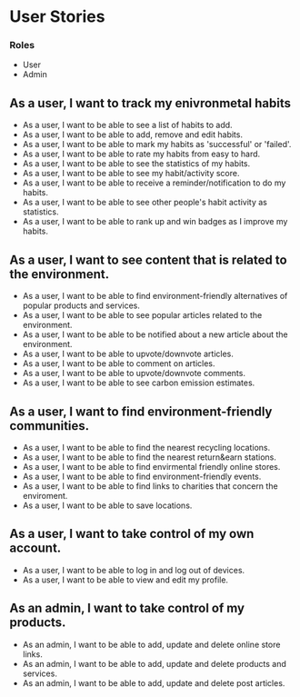 # User Stories

### Roles

- User
- Admin

## As a user, I want to track my enivronmetal habits
- As a user, I want to be able to see a list of habits to add.
- As a user, I want to be able to add, remove and edit habits.
- As a user, I want to be able to mark my habits as 'successful' or 'failed'.
- As a user, I want to be able to rate my habits from easy to hard.
- As a user, I want to be able to see the statistics of my habits.
- As a user, I want to be able to see my habit/activity score.
- As a user, I want to be able to receive a reminder/notification to do my habits.
- As a user, I want to be able to see other people's habit activity as statistics.
- As a user, I want to be able to rank up and win badges as I improve my habits.

## As a user, I want to see content that is related to the environment.
- As a user, I want to be able to find environment-friendly alternatives of popular products and services.
- As a user, I want to be able to see popular articles related to the environment.
- As a user, I want to be able to be notified about a new article about the environment.
- As a user, I want to be able to upvote/downvote articles.
- As a user, I want to be able to comment on articles.
- As a user, I want to be able to upvote/downvote comments.
- As a user, I want to be able to see carbon emission estimates.

## As a user, I want to find environment-friendly communities.
- As a user, I want to be able to find the nearest recycling locations.
- As a user, I want to be able to find the nearest return&earn stations.
- As a user, I want to be able to find envirmental friendly online stores.
- As a user, I want to be able to find environment-friendly events.
- As a user, I want to be able to find links to charities that concern the enviroment.
- As a user, I want to be able to save locations.

## As a user, I want to take control of my own account.
- As a user, I want to be able to log in and log out of devices.
- As a user, I want to be able to view and edit my profile.

## As an admin, I want to take control of my products.
- As an admin, I want to be able to add, update and delete online store links.
- As an admin, I want to be able to add, update and delete products and services.
- As an admin, I want to be able to add, update and delete post articles.

